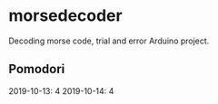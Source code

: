 # morsedecoder

Decoding morse code, trial and error Arduino project.


## Pomodori

2019-10-13: 4
2019-10-14: 4
